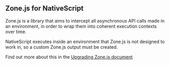 Zone.js for NativeScript
---

Zone.js is a library that aims to intercept all asynchronous API calls made in an environment, in order 
to wrap them into coherent execution contexts over time.
 
NativeScript executes inside an environment that Zone.js is not designed to work in, so a custom Zone.js output 
must be created.

Find out more about this in the [Upgrading Zone.js document](../../doc/upgrading-zonejs.md)